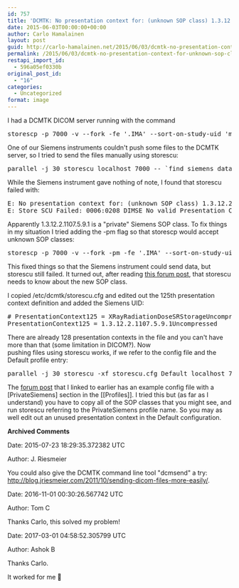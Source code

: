 ```yaml
---
id: 757
title: 'DCMTK: No presentation context for: (unknown SOP class) 1.3.12.2.1107.5.9.1'
date: 2015-06-03T00:00:00+00:00
author: Carlo Hamalainen
layout: post
guid: http://carlo-hamalainen.net/2015/06/03/dcmtk-no-presentation-context-for-unknown-sop-class-1-3-12-2-1107-5-9-1/
permalink: /2015/06/03/dcmtk-no-presentation-context-for-unknown-sop-class-1-3-12-2-1107-5-9-1/
restapi_import_id:
  - 596a05ef0330b
original_post_id:
  - "16"
categories:
  - Uncategorized
format: image
---
```

I had a DCMTK DICOM server running with the command 

<pre>storescp -p 7000 -v --fork -fe '.IMA' --sort-on-study-uid 'my_prefix'
</pre>

One of our Siemens instruments couldn't push some files to the DCMTK server, so I tried to send the files manually using storescu: 

<pre>parallel -j 30 storescu localhost 7000 -- `find siemens_data/ -type f`
</pre>

While the Siemens instrument gave nothing of note, I found that storescu failed with:

<pre>E: No presentation context for: (unknown SOP class) 1.3.12.2.1107.5.9.1
E: Store SCU Failed: 0006:0208 DIMSE No valid Presentation Context ID
</pre>

Apparently 1.3.12.2.1107.5.9.1 is a "private" Siemens SOP class. To fix things in my situation I tried adding the -pm flag so that storescp would accept unknown SOP classes: 

<pre>storescp -p 7000 -v --fork -pm -fe '.IMA' --sort-on-study-uid 'my_prefix'
</pre>

This fixed things so that the Siemens instrument could send data, but storescu still failed. It turned out, after reading [this forum post](http://forum.dcmtk.org/viewtopic.php?f=1&t=2227&view=previous), that storescu needs to know about the new SOP class. 

I copied /etc/dcmtk/storescu.cfg and edited out the 125th presentation context definition and added the Siemens UID: 

<pre># PresentationContext125 = XRayRadiationDoseSRStorageUncompressed
PresentationContext125 = 1.3.12.2.1107.5.9.1Uncompressed
</pre>

There are already 128 presentation contexts in the file and you can't have more than that (some limitation in DICOM?). Now  
pushing files using storescu works, if we refer to the config file and the Default profile entry: 

<pre>parallel -j 30 storescu -xf storescu.cfg Default localhost 7000 -- `find extract/ -type f`
</pre>

The [forum post](http://forum.dcmtk.org/viewtopic.php?f=1&t=2227&view=previous) that I linked to earlier has an example config file with a [PrivateSiemens] section in the [[Profiles]]. I tried this but (as far as I understand) you have to copy all of the SOP classes that you might see, and run storescu referring to the PrivateSiemens profile name. So you may as well edit out an unused presentation context in the Default configuration. 

**Archived Comments**

Date: 2015-07-23 18:29:35.372382 UTC

Author: J. Riesmeier

You could also give the DCMTK command line tool "dcmsend" a try: <http://blog.jriesmeier.com/2011/10/sending-dicom-files-more-easily/>. 

Date: 2016-11-01 00:30:26.567742 UTC

Author: Tom C

Thanks Carlo, this solved my problem!

Date: 2017-03-01 04:58:52.305799 UTC

Author: Ashok B

Thanks Carlo.

It worked for me 🙂